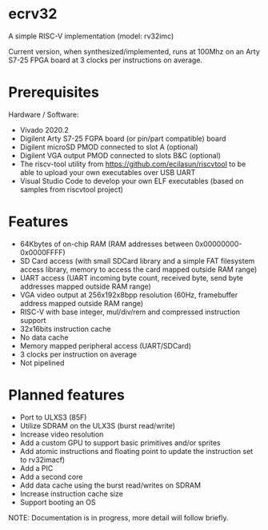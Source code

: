 # ecrv32
A simple RISC-V implementation (model: rv32imc)

Current version, when synthesized/implemented, runs at 100Mhz on an Arty S7-25 FPGA board at 3 clocks per instructions on average.

# Prerequisites

Hardware / Software:
- Vivado 2020.2
- Digilent Arty S7-25 FGPA board (or pin/part compatible) board
- Digilent microSD PMOD connected to slot A (optional)
- Digilent VGA output PMOD connected to slots B&C (optional)
- The riscv-tool utility from https://github.com/ecilasun/riscvtool to be able to upload your own executables over USB UART
- Visual Studio Code to develop your own ELF executables (based on samples from riscvtool project)

# Features
- 64Kbytes of on-chip RAM (RAM addresses between 0x00000000-0x0000FFFF)
- SD Card access (with small SDCard library and a simple FAT filesystem access library, memory to access the card mapped outside RAM range)
- UART access (UART incoming byte count, received byte, send byte addresses mapped outside RAM range)
- VGA video output at 256x192x8bpp resolution (60Hz, framebuffer address mapped outside RAM range)
- RISC-V with base integer, mul/div/rem and compressed instruction support
- 32x16bits instruction cache
- No data cache
- Memory mapped peripheral access (UART/SDCard)
- 3 clocks per instruction on average
- Not pipelined

# Planned features
- Port to ULXS3 (85F)
- Utilize SDRAM on the ULX3S (burst read/write)
- Increase video resolution
- Add a custom GPU to support basic primitives and/or sprites
- Add atomic instructions and floating point to update the instruction set to rv32imacf)
- Add a PIC
- Add a second core
- Add data cache using the burst read/writes on SDRAM
- Increase instruction cache size
- Support booting an OS

NOTE: Documentation is in progress, more detail will follow briefly.
